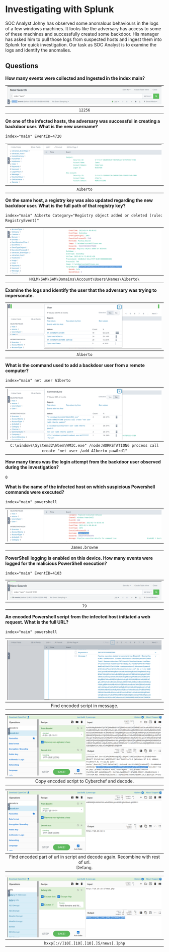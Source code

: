 # Investigating with Splunk

SOC Analyst Johny has observed some anomalous behaviours in the logs of a few windows machines. It looks like the 
adversary has access to some of these machines and successfully created some backdoor. His manager has asked him 
to pull those logs from suspected hosts and ingest them into Splunk for quick investigation. Our task as SOC Analyst 
is to examine the logs and identify the anomalies. 

## Questions

**How many events were collected and Ingested in the index main?**

| ![number of events](../../_static/images/splunk-inv1.png)
|:--:|
| `12256` |

**On one of the infected hosts, the adversary was successful in creating a backdoor user. What is the new username?**

    index="main" EventID=4720

| ![backdoor](../../_static/images/splunk-inv2.png)
|:--:|
| `A1berto` |

**On the same host, a registry key was also updated regarding the new backdoor user. What is the full path of that registry key?**

    index="main" A1berto Category="Registry object added or deleted (rule: RegistryEvent)"

| ![registry path](../../_static/images/splunk-inv3.png)
|:--:|
| `HKLM\SAM\SAM\Domains\Account\Users\Names\A1berto\` |

**Examine the logs and identify the user that the adversary was trying to impersonate.**

| ![real name](../../_static/images/splunk-inv4.png)
|:--:|
| `Alberto` |

**What is the command used to add a backdoor user from a remote computer?**

    index="main" net user A1berto

| ![command](../../_static/images/splunk-inv5.png)
|:--:|
| `C:\windows\System32\Wbem\WMIC.exe" /node:WORKSTATION6 process call create "net user /add A1berto paw0rd1"` |

**How many times was the login attempt from the backdoor user observed during the investigation?**

`0`

**What is the name of the infected host on which suspicious Powershell commands were executed?**

    index="main" powershell

| ![hostname](../../_static/images/splunk-inv6.png)
|:--:|
| `James.browne` |

**PowerShell logging is enabled on this device. How many events were logged for the malicious PowerShell execution?**

    index="main" EventID=4103

| ![malicious powershell events](../../_static/images/splunk-inv7.png)
|:--:|
| `79` |

**An encoded Powershell script from the infected host initiated a web request. What is the full URL?**

    index="main" powershell

| ![encoded](../../_static/images/splunk-inv8a.png)
|:--:|
| Find encoded script in message. |

| ![decode](../../_static/images/splunk-inv8.png)
|:--:|
| Copy encoded script to Cyberchef and decode. |

| ![decode again](../../_static/images/splunk-inv9.png)
|:--:|
| Find encoded part of url in script and decode again. Recombine with rest of url.<br>Defang. |

| ![defang](../../_static/images/splunk-inv10.png)
|:--:|
| `hxxp[://]10[.]10[.]10[.]5/news[.]php` |

